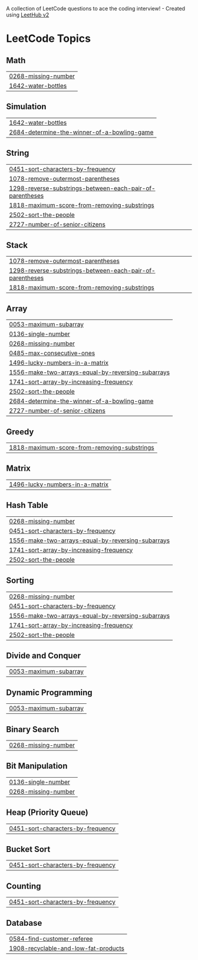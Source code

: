 A collection of LeetCode questions to ace the coding interview! - Created using [LeetHub v2](https://github.com/arunbhardwaj/LeetHub-2.0)
<!---LeetCode Topics Start-->
# LeetCode Topics
## Math
|  |
| ------- |
| [0268-missing-number](https://github.com/Abdul-Jamal-Wahid/LeetCODESol/tree/master/0268-missing-number) |
| [1642-water-bottles](https://github.com/Abdul-Jamal-Wahid/LeetCODESol/tree/master/1642-water-bottles) |
## Simulation
|  |
| ------- |
| [1642-water-bottles](https://github.com/Abdul-Jamal-Wahid/LeetCODESol/tree/master/1642-water-bottles) |
| [2684-determine-the-winner-of-a-bowling-game](https://github.com/Abdul-Jamal-Wahid/LeetCODESol/tree/master/2684-determine-the-winner-of-a-bowling-game) |
## String
|  |
| ------- |
| [0451-sort-characters-by-frequency](https://github.com/Abdul-Jamal-Wahid/LeetCODESol/tree/master/0451-sort-characters-by-frequency) |
| [1078-remove-outermost-parentheses](https://github.com/Abdul-Jamal-Wahid/LeetCODESol/tree/master/1078-remove-outermost-parentheses) |
| [1298-reverse-substrings-between-each-pair-of-parentheses](https://github.com/Abdul-Jamal-Wahid/LeetCODESol/tree/master/1298-reverse-substrings-between-each-pair-of-parentheses) |
| [1818-maximum-score-from-removing-substrings](https://github.com/Abdul-Jamal-Wahid/LeetCODESol/tree/master/1818-maximum-score-from-removing-substrings) |
| [2502-sort-the-people](https://github.com/Abdul-Jamal-Wahid/LeetCODESol/tree/master/2502-sort-the-people) |
| [2727-number-of-senior-citizens](https://github.com/Abdul-Jamal-Wahid/LeetCODESol/tree/master/2727-number-of-senior-citizens) |
## Stack
|  |
| ------- |
| [1078-remove-outermost-parentheses](https://github.com/Abdul-Jamal-Wahid/LeetCODESol/tree/master/1078-remove-outermost-parentheses) |
| [1298-reverse-substrings-between-each-pair-of-parentheses](https://github.com/Abdul-Jamal-Wahid/LeetCODESol/tree/master/1298-reverse-substrings-between-each-pair-of-parentheses) |
| [1818-maximum-score-from-removing-substrings](https://github.com/Abdul-Jamal-Wahid/LeetCODESol/tree/master/1818-maximum-score-from-removing-substrings) |
## Array
|  |
| ------- |
| [0053-maximum-subarray](https://github.com/Abdul-Jamal-Wahid/LeetCODESol/tree/master/0053-maximum-subarray) |
| [0136-single-number](https://github.com/Abdul-Jamal-Wahid/LeetCODESol/tree/master/0136-single-number) |
| [0268-missing-number](https://github.com/Abdul-Jamal-Wahid/LeetCODESol/tree/master/0268-missing-number) |
| [0485-max-consecutive-ones](https://github.com/Abdul-Jamal-Wahid/LeetCODESol/tree/master/0485-max-consecutive-ones) |
| [1496-lucky-numbers-in-a-matrix](https://github.com/Abdul-Jamal-Wahid/LeetCODESol/tree/master/1496-lucky-numbers-in-a-matrix) |
| [1556-make-two-arrays-equal-by-reversing-subarrays](https://github.com/Abdul-Jamal-Wahid/LeetCODESol/tree/master/1556-make-two-arrays-equal-by-reversing-subarrays) |
| [1741-sort-array-by-increasing-frequency](https://github.com/Abdul-Jamal-Wahid/LeetCODESol/tree/master/1741-sort-array-by-increasing-frequency) |
| [2502-sort-the-people](https://github.com/Abdul-Jamal-Wahid/LeetCODESol/tree/master/2502-sort-the-people) |
| [2684-determine-the-winner-of-a-bowling-game](https://github.com/Abdul-Jamal-Wahid/LeetCODESol/tree/master/2684-determine-the-winner-of-a-bowling-game) |
| [2727-number-of-senior-citizens](https://github.com/Abdul-Jamal-Wahid/LeetCODESol/tree/master/2727-number-of-senior-citizens) |
## Greedy
|  |
| ------- |
| [1818-maximum-score-from-removing-substrings](https://github.com/Abdul-Jamal-Wahid/LeetCODESol/tree/master/1818-maximum-score-from-removing-substrings) |
## Matrix
|  |
| ------- |
| [1496-lucky-numbers-in-a-matrix](https://github.com/Abdul-Jamal-Wahid/LeetCODESol/tree/master/1496-lucky-numbers-in-a-matrix) |
## Hash Table
|  |
| ------- |
| [0268-missing-number](https://github.com/Abdul-Jamal-Wahid/LeetCODESol/tree/master/0268-missing-number) |
| [0451-sort-characters-by-frequency](https://github.com/Abdul-Jamal-Wahid/LeetCODESol/tree/master/0451-sort-characters-by-frequency) |
| [1556-make-two-arrays-equal-by-reversing-subarrays](https://github.com/Abdul-Jamal-Wahid/LeetCODESol/tree/master/1556-make-two-arrays-equal-by-reversing-subarrays) |
| [1741-sort-array-by-increasing-frequency](https://github.com/Abdul-Jamal-Wahid/LeetCODESol/tree/master/1741-sort-array-by-increasing-frequency) |
| [2502-sort-the-people](https://github.com/Abdul-Jamal-Wahid/LeetCODESol/tree/master/2502-sort-the-people) |
## Sorting
|  |
| ------- |
| [0268-missing-number](https://github.com/Abdul-Jamal-Wahid/LeetCODESol/tree/master/0268-missing-number) |
| [0451-sort-characters-by-frequency](https://github.com/Abdul-Jamal-Wahid/LeetCODESol/tree/master/0451-sort-characters-by-frequency) |
| [1556-make-two-arrays-equal-by-reversing-subarrays](https://github.com/Abdul-Jamal-Wahid/LeetCODESol/tree/master/1556-make-two-arrays-equal-by-reversing-subarrays) |
| [1741-sort-array-by-increasing-frequency](https://github.com/Abdul-Jamal-Wahid/LeetCODESol/tree/master/1741-sort-array-by-increasing-frequency) |
| [2502-sort-the-people](https://github.com/Abdul-Jamal-Wahid/LeetCODESol/tree/master/2502-sort-the-people) |
## Divide and Conquer
|  |
| ------- |
| [0053-maximum-subarray](https://github.com/Abdul-Jamal-Wahid/LeetCODESol/tree/master/0053-maximum-subarray) |
## Dynamic Programming
|  |
| ------- |
| [0053-maximum-subarray](https://github.com/Abdul-Jamal-Wahid/LeetCODESol/tree/master/0053-maximum-subarray) |
## Binary Search
|  |
| ------- |
| [0268-missing-number](https://github.com/Abdul-Jamal-Wahid/LeetCODESol/tree/master/0268-missing-number) |
## Bit Manipulation
|  |
| ------- |
| [0136-single-number](https://github.com/Abdul-Jamal-Wahid/LeetCODESol/tree/master/0136-single-number) |
| [0268-missing-number](https://github.com/Abdul-Jamal-Wahid/LeetCODESol/tree/master/0268-missing-number) |
## Heap (Priority Queue)
|  |
| ------- |
| [0451-sort-characters-by-frequency](https://github.com/Abdul-Jamal-Wahid/LeetCODESol/tree/master/0451-sort-characters-by-frequency) |
## Bucket Sort
|  |
| ------- |
| [0451-sort-characters-by-frequency](https://github.com/Abdul-Jamal-Wahid/LeetCODESol/tree/master/0451-sort-characters-by-frequency) |
## Counting
|  |
| ------- |
| [0451-sort-characters-by-frequency](https://github.com/Abdul-Jamal-Wahid/LeetCODESol/tree/master/0451-sort-characters-by-frequency) |
## Database
|  |
| ------- |
| [0584-find-customer-referee](https://github.com/Abdul-Jamal-Wahid/LeetCODESol/tree/master/0584-find-customer-referee) |
| [1908-recyclable-and-low-fat-products](https://github.com/Abdul-Jamal-Wahid/LeetCODESol/tree/master/1908-recyclable-and-low-fat-products) |
<!---LeetCode Topics End-->